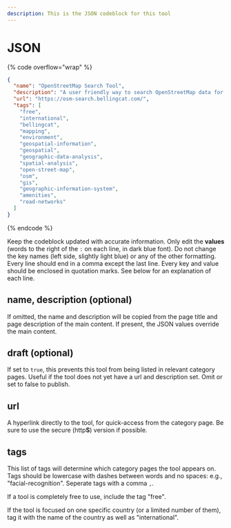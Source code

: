 ```yaml
---
description: This is the JSON codeblock for this tool
---
```


# JSON

{% code overflow="wrap" %}
```json
{
  "name": "OpenStreetMap Search Tool",
  "description": "A user friendly way to search OpenStreetMap data for features in proximity to each other.",
  "url": "https://osm-search.bellingcat.com/",
  "tags": [
    "free",
    "international",
    "bellingcat",
    "mapping",
    "environment",
    "geospatial-information",
    "geospatial",
    "geographic-data-analysis",
    "spatial-analysis",
    "open-street-map",
    "osm",
    "gis",
    "geographic-information-system",
    "amenities",
    "road-networks"
  ]
}
```
{% endcode %}

Keep the codeblock updated with accurate information. Only edit the **values** (words to the right of the `:` on each line, in dark blue font). Do not change the key names (left side, slightly light blue) or any of the other formatting. Every line should end in a comma except the last line. Every key and value should be enclosed in quotation marks. See below for an explanation of each line.&#x20;

## name, description (optional)

If omitted, the name and description will be copied from the page title and page description of the main content. If present, the JSON values override the main content.

## draft (optional)

If set to `true`, this prevents this tool from being listed in relevant category pages. Useful if the tool does not yet have a url and description set. Omit or set to false to publish.

## url

A hyperlink directly to the tool, for quick-access from the category page. Be sure to use the secure (http**S**) version if possible.

## tags

This list of tags will determine which category pages the tool appears on. Tags should be lowercase with dashes between words and no spaces: e.g., "facial-recognition". Seperate tags with a comma `,`.

If a tool is completely free to use, include the tag "free".

If the tool is focused on one specific country (or a limited number of them), tag it with the name of the country as well as "international".

